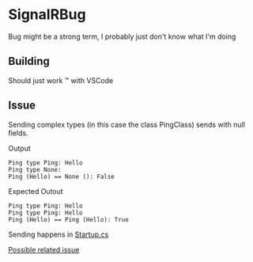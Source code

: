 # SignalRBug
Bug might be a strong term, I probably just don't know what I'm doing


Building
--------

Should just work &trade; with VSCode

Issue
-----

Sending complex types (in this case the class PingClass) sends with null fields.

Output
~~~
Ping type Ping: Hello
Ping type None: 
Ping (Hello) == None (): False
~~~

Expected Outout
~~~
Ping type Ping: Hello
Ping type Ping: Hello
Ping (Hello) == Ping (Hello): True
~~~


Sending happens in [Startup.cs](./SignalRBug/Startup.cs#L40)

[Possible related issue](https://github.com/aspnet/AspNetCore/issues/11900)
